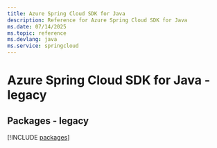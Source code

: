 ```yaml
---
title: Azure Spring Cloud SDK for Java
description: Reference for Azure Spring Cloud SDK for Java
ms.date: 07/14/2025
ms.topic: reference
ms.devlang: java
ms.service: springcloud
---
```

# Azure Spring Cloud SDK for Java - legacy
## Packages - legacy
[!INCLUDE [packages](spring-cloud-index.md)]